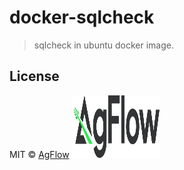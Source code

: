 # docker-sqlcheck

> sqlcheck in ubuntu docker image.

## License

MIT © [AgFlow](https://www.agflow.com) <img border="0" alt="AgFlow" src="https://raw.githubusercontent.com/agflow/logos/master/agflow-logo.png" width="140" height="100"></a>

